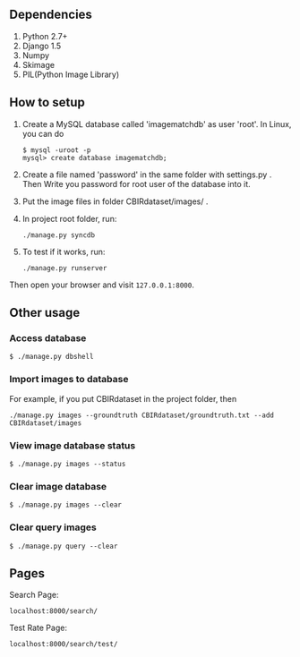Dependencies
------------
1. Python 2.7+
2. Django 1.5
3. Numpy
4. Skimage
5. PIL(Python Image Library)

How to setup
------------

1. Create a MySQL database called 'imagematchdb' as user 'root'. In Linux, you can do
    ```
    $ mysql -uroot -p
    mysql> create database imagematchdb;
    ```

2. Create a file named 'password' in the same folder with settings.py . Then
    Write you password for root user of the database into it.

3. Put the image files in folder CBIRdataset/images/ .

4. In project root folder, run:
    ```    
    ./manage.py syncdb
    ```    

5. To test if it works, run:
    ```    
    ./manage.py runserver
    ```    
  Then open your browser and visit `127.0.0.1:8000`. 

Other usage
-----------
### Access database
```
$ ./manage.py dbshell
```

### Import images to database
For example, if you put CBIRdataset in the project folder, then
```
./manage.py images --groundtruth CBIRdataset/groundtruth.txt --add CBIRdataset/images     
```

### View image database status
```
$ ./manage.py images --status
```

### Clear image database
```
$ ./manage.py images --clear
```

### Clear query images
```
$ ./manage.py query --clear
```

Pages
-----

Search Page: 

    localhost:8000/search/

Test Rate Page: 

    localhost:8000/search/test/
